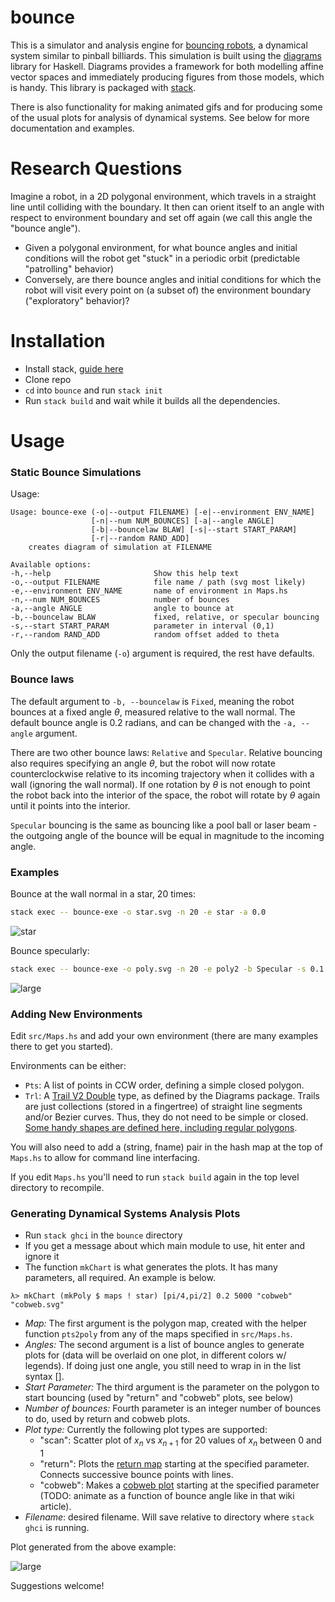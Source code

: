 # bounce

This is a simulator and analysis engine for [bouncing
robots](http://msl.cs.uiuc.edu/~lericks4/papers/icra13bounce.pdf), a dynamical
system similar to pinball billiards. This simulation is built using the
[diagrams](http://projects.haskell.org/diagrams/) library for Haskell. Diagrams
provides a framework for both modelling affine vector spaces and immediately
producing figures from those models, which is handy. This library is packaged
with [stack](http://docs.haskellstack.org/en/stable/GUIDE/).

There is also functionality for making animated gifs and for producing some of
the usual plots for analysis of dynamical systems. See below for more
documentation and examples.

# Research Questions

Imagine a robot, in a 2D polygonal environment, which travels in a straight line
until colliding with the boundary. It then can orient itself to an angle with
respect to environment boundary and set off again (we call this angle the
"bounce angle").

-   Given a polygonal environment, for what bounce angles and initial conditions
    will the robot get "stuck" in a periodic orbit (predictable "patrolling"
    behavior)
-   Conversely, are there bounce angles and initial conditions for which the
    robot will visit every point on (a subset of) the environment boundary
    ("exploratory" behavior)?

# Installation

-   Install stack, [guide here](http://docs.haskellstack.org/en/stable/install_and_upgrade/)
-   Clone repo
-   `cd` into `bounce` and run `stack init`
-   Run `stack build` and wait while it builds all the dependencies.

# Usage

### Static Bounce Simulations

Usage:
```
Usage: bounce-exe (-o|--output FILENAME) [-e|--environment ENV_NAME]
                  [-n|--num NUM_BOUNCES] [-a|--angle ANGLE]
                  [-b|--bouncelaw BLAW] [-s|--start START_PARAM]
                  [-r|--random RAND_ADD]
    creates diagram of simulation at FILENAME
                                      
Available options:
-h,--help                       Show this help text
-o,--output FILENAME            file name / path (svg most likely)
-e,--environment ENV_NAME       name of environment in Maps.hs
-n,--num NUM_BOUNCES            number of bounces
-a,--angle ANGLE                angle to bounce at
-b,--bouncelaw BLAW             fixed, relative, or specular bouncing
-s,--start START_PARAM          parameter in interval (0,1)
-r,--random RAND_ADD            random offset added to theta
```

Only the output filename (`-o`) argument is required, the rest have defaults.

### Bounce laws

The default argument to `-b, --bouncelaw` is `Fixed`, meaning the robot bounces
at a fixed angle $\theta$, measured relative to the wall normal. The default
bounce angle is 0.2 radians, and can be changed with the `-a, --angle` argument.

There are two other bounce laws: `Relative` and `Specular`. Relative bouncing
also requires specifying an angle $\theta$, but the robot will now rotate
counterclockwise relative to its incoming trajectory when it collides with a
wall (ignoring the wall normal). If one rotation by $\theta$ is not enough to
point the robot back into the interior of the space, the robot will rotate by
$\theta$ again until it points into the interior.

`Specular` bouncing is the same as bouncing like a pool ball or laser beam - the
outgoing angle of the bounce will be equal in magnitude to the incoming angle.

### Examples

Bounce at the wall normal in a star, 20 times:

```bash
stack exec -- bounce-exe -o star.svg -n 20 -e star -a 0.0
```

![star](https://cdn.rawgit.com/alexandroid000/bounce/master/examples/det_star.svg)

Bounce specularly:

```bash
stack exec -- bounce-exe -o poly.svg -n 20 -e poly2 -b Specular -s 0.1
```

![large](https://cdn.rawgit.com/alexandroid000/bounce/master/examples/spec_poly.svg)


### Adding New Environments

Edit `src/Maps.hs` and add your own environment (there are many examples there
to get you started).

Environments can be either:

-   `Pts`: A list of points in CCW order, defining a simple closed polygon.
-   `Trl`: A [Trail V2
    Double](http://projects.haskell.org/diagrams/doc/paths.html#trails) type, as
    defined by the Diagrams package. Trails are just collections (stored in a
    fingertree) of straight line segments and/or Bezier curves. Thus, they do
    not need to be simple or closed. [Some handy shapes are defined here,
    including regular
    polygons](http://projects.haskell.org/diagrams/haddock/Diagrams-TwoD-Shapes.html).

You will also need to add a (string, fname) pair in the hash map at the top of
`Maps.hs` to allow for command line interfacing.

If you edit `Maps.hs` you'll need to run `stack build` again in the top level
directory to recompile.

### Generating Dynamical Systems Analysis Plots

-   Run `stack ghci` in the `bounce` directory
-   If you get a message about which main module to use, hit enter and ignore it
-   The function `mkChart` is what generates the plots. It has many parameters,
    all required. An example is below.

```ghci
λ> mkChart (mkPoly $ maps ! star) [pi/4,pi/2] 0.2 5000 "cobweb" "cobweb.svg"
```
-   *Map:* The first argument is the polygon map, created with the helper function
`pts2poly` from any of the maps specified in `src/Maps.hs`.
-   *Angles:* The second argument is a list of bounce angles to generate plots for (data
    will be overlaid on one plot, in different colors w/ legends). If doing just
    one angle, you still need to wrap in in the list syntax [].
-   *Start Parameter:* The third argument is the parameter on the polygon to
    start bouncing (used by "return" and "cobweb" plots, see below)
-   *Number of bounces:* Fourth parameter is an integer number of bounces to do,
    used by return and cobweb plots.
-   *Plot type:* Currently the following plot types are supported:
    -   "scan": Scatter plot of $x_n$ vs $x_{n+1}$ for 20 values of $x_n$
        between 0 and 1
    -   "return": Plots the [return
        map](https://en.wikipedia.org/wiki/Poincaré_plot) starting at the
        specified parameter. Connects successive bounce points with lines.
    -   "cobweb": Makes a [cobweb
        plot](https://en.wikipedia.org/wiki/Cobweb_plot) starting at the
        specified parameter (TODO: animate as a function of bounce angle like in
        that wiki article).
-   *Filename*: desired filename. Will save relative to directory where `stack
    ghci` is running.

Plot generated from the above example:

![large](https://cdn.rawgit.com/alexandroid000/bounce/master/examples/cobweb.svg)


Suggestions welcome!
